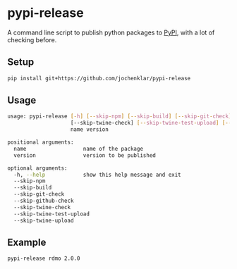 pypi-release
============

A command line script to publish python packages to [PyPI](https://pypi.org), with a lot of checking before.

Setup
-----

```bash
pip install git+https://github.com/jochenklar/pypi-release
```

Usage
-----

```bash
usage: pypi-release [-h] [--skip-npm] [--skip-build] [--skip-git-check] [--skip-github-check]
                    [--skip-twine-check] [--skip-twine-test-upload] [--skip-twine-upload]
                    name version

positional arguments:
  name                  name of the package
  version               version to be published

optional arguments:
  -h, --help            show this help message and exit
  --skip-npm
  --skip-build
  --skip-git-check
  --skip-github-check
  --skip-twine-check
  --skip-twine-test-upload
  --skip-twine-upload
```

Example
-------

```bash
pypi-release rdmo 2.0.0
```
